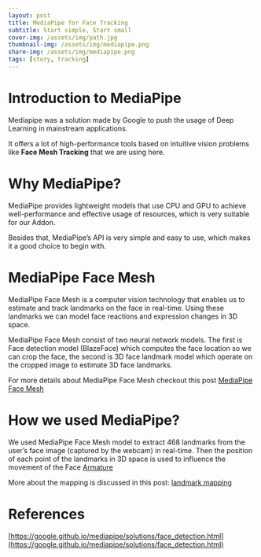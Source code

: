 ```yaml
---
layout: post
title: MediaPipe for Face Tracking
subtitle: Start simple, Start small 
cover-img: /assets/img/path.jpg
thumbnail-img: /assets/img/mediapipe.png
share-img: /assets/img/mediapipe.png
tags: [story, tracking]
---
```


# Introduction to MediaPipe
Mediapipe was a solution made by Google to push the usage of Deep Learning in mainstream applications.

It offers a lot of high-performance tools based on intuitive vision problems like **Face Mesh Tracking** that we are using here.

# Why MediaPipe?

MediaPipe provides lightweight models that use CPU and GPU to achieve well-performance and effective usage of resources, which is very suitable for our Addon.

Besides that, MediaPipe’s API  is very simple and easy to use, which makes it a good choice to begin with.

# MediaPipe Face Mesh

MediaPipe Face Mesh is a computer vision technology that enables us to estimate and track landmarks on the face in real-time. Using these landmarks we can  model face reactions and expression changes in 3D space.

MediaPipe Face Mesh consist of two neural network models. The first is Face detection model (BlazeFace) which computes the face location so we can crop the face, the second is 3D face landmark model which operate on the cropped image to estimate 3D face landmarks.

For more details about MediaPipe Face Mesh checkout this post [MediaPipe Face Mesh](https://google.github.io/mediapipe/solutions/face_mesh.html)

# How we used MediaPipe?

We used MediaPipe Face Mesh model to extract 468 landmarks from the user’s face image (captured by the webcam) in real-time. Then the position of each point of the landmarks in 3D space is used to influence the movement of the Face [Armature](https://docs.blender.org/manual/en/latest/animation/armatures/introduction.html)

More about the mapping is discussed in this post: [landmark mapping](https://mohamedalirashad.github.io/FreeFaceMoCap/2021-12-26-landmarks-mapping/)

# References

[https://google.github.io/mediapipe/solutions/face_detection.html](https://google.github.io/mediapipe/solutions/face_detection.html)
